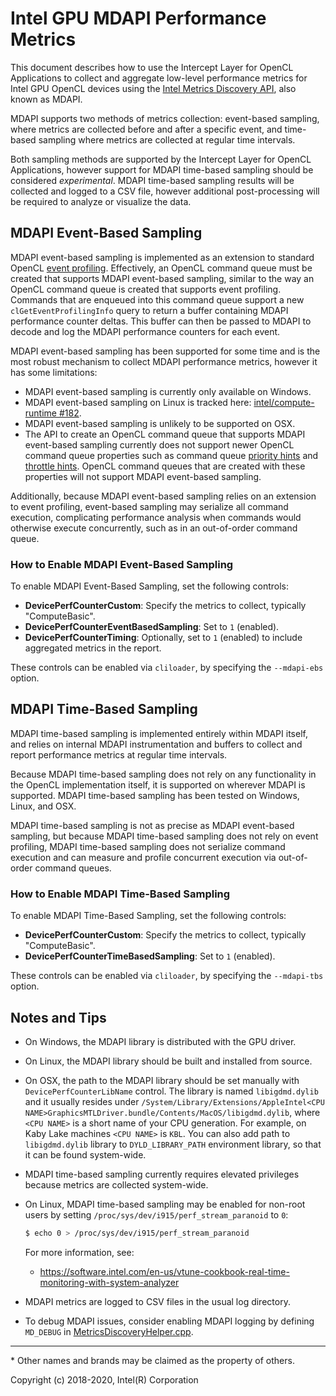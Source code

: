 # Intel GPU MDAPI Performance Metrics

This document describes how to use the Intercept Layer for OpenCL Applications
to collect and aggregate low-level performance metrics for Intel GPU OpenCL
devices using the [Intel Metrics Discovery API](https://github.com/intel/metrics-discovery),
also known as MDAPI.

MDAPI supports two methods of metrics collection: event-based sampling, where
metrics are collected before and after a specific event, and time-based sampling
where metrics are collected at regular time intervals.

Both sampling methods are supported by the Intercept Layer for OpenCL Applications,
however support for MDAPI time-based sampling should be considered _experimental_.
MDAPI time-based sampling results will be collected and logged to a CSV file,
however additional post-processing will be required to analyze or visualize the
data.

## MDAPI Event-Based Sampling

MDAPI event-based sampling is implemented as an extension to standard OpenCL
[event profiling](https://www.khronos.org/registry/OpenCL/specs/2.2/html/OpenCL_API.html#event-profiling-info-table).
Effectively, an OpenCL command queue must be created that supports MDAPI event-based
sampling, similar to the way an OpenCL command queue is created that supports
event profiling.  Commands that are enqueued into this command queue support a
new `clGetEventProfilingInfo` query to return a buffer containing MDAPI performance
counter deltas.  This buffer can then be passed to MDAPI to decode and log the
MDAPI performance counters for each event.

MDAPI event-based sampling has been supported for some time and is the most robust
mechanism to collect MDAPI performance metrics, however it has some limitations:

* MDAPI event-based sampling is currently only available on Windows.
* MDAPI event-based sampling on Linux is tracked here: [intel/compute-runtime #182](https://github.com/intel/compute-runtime/issues/182).
* MDAPI event-based sampling is unlikely to be supported on OSX.
* The API to create an OpenCL command queue that supports MDAPI event-based
sampling currently does not support newer OpenCL command queue properties such
as command queue [priority hints](https://www.khronos.org/registry/OpenCL/specs/2.2/html/OpenCL_Ext.html#cl_khr_priority_hints)
and [throttle hints](https://www.khronos.org/registry/OpenCL/specs/2.2/html/OpenCL_Ext.html#cl_khr_throttle_hints).
OpenCL command queues that are created with these properties will not support
MDAPI event-based sampling.

Additionally, because MDAPI event-based sampling relies on an extension to event
profiling, event-based sampling may serialize all command execution, complicating
performance analysis when commands would otherwise execute concurrently, such as in
an out-of-order command queue.

### How to Enable MDAPI Event-Based Sampling

To enable MDAPI Event-Based Sampling, set the following controls:

* **DevicePerfCounterCustom**: Specify the metrics to collect, typically "ComputeBasic".
* **DevicePerfCounterEventBasedSampling**: Set to `1` (enabled).
* **DevicePerfCounterTiming**: Optionally, set to `1` (enabled) to include aggregated metrics in the report.

These controls can be enabled via `cliloader`, by specifying the `--mdapi-ebs` option.

## MDAPI Time-Based Sampling

MDAPI time-based sampling is implemented entirely within MDAPI itself, and relies
on internal MDAPI instrumentation and buffers to collect and report performance metrics
at regular time intervals.

Because MDAPI time-based sampling does not rely on any functionality in the OpenCL
implementation itself, it is supported on wherever MDAPI is supported.
MDAPI time-based sampling has been tested on Windows, Linux, and OSX.

MDAPI time-based sampling is not as precise as MDAPI event-based sampling, but
because MDAPI time-based sampling does not rely on event profiling, MDAPI
time-based sampling does not serialize command execution and can measure
and profile concurrent execution via out-of-order command queues.

### How to Enable MDAPI Time-Based Sampling

To enable MDAPI Time-Based Sampling, set the following controls:

* **DevicePerfCounterCustom**: Specify the metrics to collect, typically "ComputeBasic".
* **DevicePerfCounterTimeBasedSampling**: Set to `1` (enabled).

These controls can be enabled via `cliloader`, by specifying the `--mdapi-tbs` option.

## Notes and Tips

* On Windows, the MDAPI library is distributed with the GPU driver.
* On Linux, the MDAPI library should be built and installed from source.
* On OSX, the path to the MDAPI library should be set manually with
`DevicePerfCounterLibName` control. The library is named `libigdmd.dylib` and
it usually resides under `/System/Library/Extensions/AppleIntel<CPU NAME>GraphicsMTLDriver.bundle/Contents/MacOS/libigdmd.dylib`,
where `<CPU NAME>` is a short name of your CPU generation. For example, on Kaby
Lake machines `<CPU NAME>` is `KBL`. You can also add path to `libigdmd.dylib`
library to `DYLD_LIBRARY_PATH` environment library, so that it can be found system-wide.
* MDAPI time-based sampling currently requires elevated privileges
because metrics are collected system-wide.
* On Linux, MDAPI time-based sampling may be enabled for non-root users
by setting `/proc/sys/dev/i915/perf_stream_paranoid` to `0`:

    ```sh
    $ echo 0 > /proc/sys/dev/i915/perf_stream_paranoid
    ```

    For more information, see:
    * https://software.intel.com/en-us/vtune-cookbook-real-time-monitoring-with-system-analyzer
* MDAPI metrics are logged to CSV files in the usual log directory.
* To debug MDAPI issues, consider enabling MDAPI logging by defining `MD_DEBUG` in
[MetricsDiscoveryHelper.cpp](../intercept/mdapi/MetricsDiscoveryHelper.cpp).

---

\* Other names and brands may be claimed as the property of others.

Copyright (c) 2018-2020, Intel(R) Corporation
